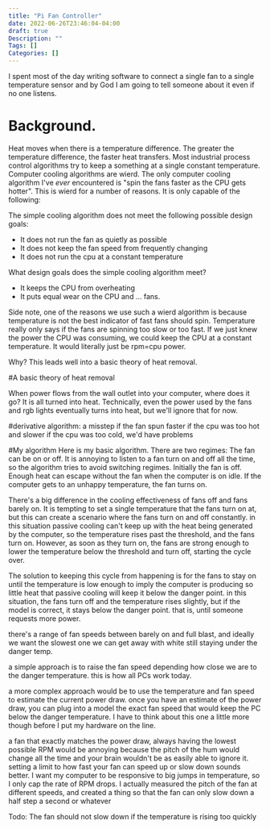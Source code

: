 ```yaml
---
title: "Pi Fan Controller"
date: 2022-06-26T23:46:04-04:00
draft: true
Description: ""
Tags: []
Categories: []
---
```


I spent most of the day writing software to connect a single fan to a single temperature sensor and by God I am going to tell someone about it even if no one listens.

# Background.
Heat moves when there is a temperature difference.
The greater the temperature difference, the faster heat transfers.
Most industrial process control algorithms try to keep a something at a single constant temperature.
Computer cooling algorithms are wierd.
The only computer cooling algorithm I've *ever* encountered is "spin the fans faster as the CPU gets hotter".
This is wierd for a number of reasons.
It is only capable of the following:


The simple cooling algorithm does not meet the following possible design goals:

* It does not run the fan as quietly as possible
* It does not keep the fan speed from frequently changing
* It does not run the cpu at a constant temperature

What design goals does the simple cooling algorithm meet?

* It keeps the CPU from overheating
* It puts equal wear on the CPU and ... fans.

Side note, one of the reasons we use such a wierd algorithm is because temperature is not the best indicator of fast fans should spin.
Temperature really only says if the fans are spinning too slow or too fast.
If we just knew the power the CPU was consuming, we could keep the CPU at a constant temperature.
It would literally just be rpm=cpu power.

Why? This leads well into a basic theory of heat removal.

#A basic theory of heat removal

When power flows from the wall outlet into your computer, where does it go?
It is all turned into heat.
Technically, even the power used by the fans and rgb lights eventually turns into heat, but we'll ignore that for now.

#derivative algorithm: a misstep
if the fan spun faster if the cpu was too hot and slower if the cpu was too cold, we'd have problems

#My algorithm
Here is my basic algorithm.
There are two regimes: The fan can be on or off.
It is annoying to listen to a fan turn on and off all the time, so the algorithm tries to avoid switching regimes.
Initially the fan is off.
Enough heat can escape without the fan when the computer is on idle.
If the computer gets to an unhappy temperature, the fan turns on.

There's a big difference in the cooling effectiveness of fans off and fans barely on.
It is tempting to set a single temperature that the fans turn on at, but this can create a scenario where the fans turn on and off constantly.
in this situation passive cooling can't keep up with the heat being generated by the computer, so the temperature rises past the threshold, and the fans turn on.
However, as soon as they turn on, the fans are strong enough to lower the temperature below the threshold and turn off, starting the cycle over.

The solution to keeping this cycle from happening is for the fans to stay on until the temperature is low enough to imply the computer is producing so little heat that passive cooling will keep it below the danger point.
in this situation, the fans turn off and the temperature rises slightly, but if the model is correct, it stays below the danger point.
that is, until someone requests more power.

there's a range of fan speeds between barely on and full blast, and ideally we want the slowest one we can get away with white still staying under the danger temp.

a simple approach is to raise the fan speed depending how close we are to the danger temperature.
this is how all PCs work today.

a more complex approach would be to use the temperature and fan speed to estimate the current power draw.
once you have an estimate of the power draw, you can plug into a model the exact fan speed that would keep the PC below the danger temperature.
I have to think about this one a little more though before I put my hardware on the line.

a fan that exactly matches the power draw, always having the lowest possible RPM would be annoying because the pitch of the hum would change all the time and your brain wouldn't be as easily able to ignore it.
setting a limit to how fast your fan can speed up or slow down sounds better.
I want my computer to be responsive to big jumps in temperature, so I only cap the rate of RPM drops.
I actually measured the pitch of the fan at different speeds, and created a thing so that the fan can only slow down a half step a second or whatever

Todo: The fan should not slow down if the temperature is rising too quickly
